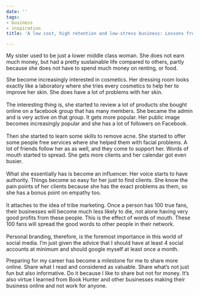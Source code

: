 ```yaml
---
date: ''
tags:
- business
- inspiration
title: 'A low cost, high retention and low-stress business: Lessons from my sister.'

---
```

My sister used to be just a lower middle class woman. She does not earn much money, but had a pretty sustainable life compared to others, partly because she does not have to spend much money on renting, or food. 

  
She become increasingly interested in cosmetics. Her dressing room looks exactly like a laboratory where she tries every cosmetics to help her to improve her skin. She does have a lot of problems with her skin.   
‍  
The interesting thing is, she started to review a lot of products she bought online on a facebook group that has many members. She became the admin and is very active on that group. It gets more popular. Her public image becomes increasingly popular and she has a lot of followers on Facebook.   
‍  
Then she started to learn some skills to remove acne. She started to offer some people free services where she helped them with facial problems. A lot of friends follow her as as well, and they come to support her. Words of mouth started to spread. She gets more clients and her calendar got even busier.   
‍  
What she essentially has is become an influencer. Her voice starts to have authority. Things become so easy for her just to find clients. She know the pain points of her clients because she has the exact problems as them, so she has a bonus point on empathy too.  
‍  
It attaches to the idea of tribe marketing. Once a person has 100 true fans, their businesses will become much less likely to die, not alone having very good profits from these people. This is the effect of words of mouth. These 100 fans will spread the good words to other people in their network.   
‍  
Personal branding, therefore, is the foremost importance in this world of social media. I’m just given the advice that I should have at least 4 social accounts at minimum and should google myself at least once a month. 

  
Preparing for my career has become a milestone for me to share more online. Share what I read and considered as valuable. Share what’s not just fun but also informative. Do it because I like to share but not for money. It’s also virtue I learned from Book Hunter and other businesses making their business online and not work for anyone.